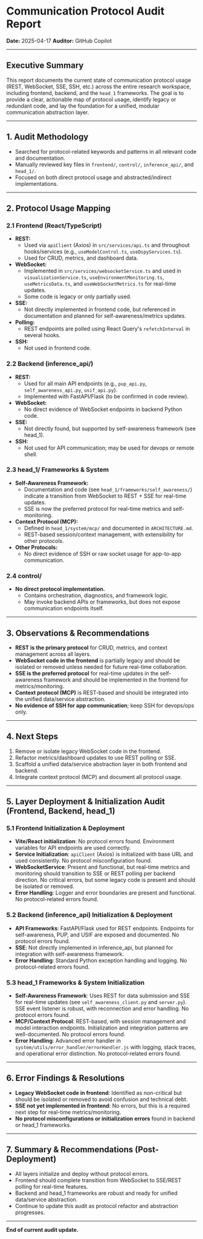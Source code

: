 # Communication Protocol Audit Report

**Date:** 2025-04-17
**Auditor:** GitHub Copilot

---

## Executive Summary
This report documents the current state of communication protocol usage (REST, WebSocket, SSE, SSH, etc.) across the entire research workspace, including frontend, backend, and the `head_1` frameworks. The goal is to provide a clear, actionable map of protocol usage, identify legacy or redundant code, and lay the foundation for a unified, modular communication abstraction layer.

---

## 1. Audit Methodology
- Searched for protocol-related keywords and patterns in all relevant code and documentation.
- Manually reviewed key files in `frontend/`, `control/`, `inference_api/`, and `head_1/`.
- Focused on both direct protocol usage and abstracted/indirect implementations.

---

## 2. Protocol Usage Mapping

### 2.1 Frontend (React/TypeScript)
- **REST:**
  - Used via `apiClient` (Axios) in `src/services/api.ts` and throughout hooks/services (e.g., `useModelControl.ts`, `useDspyServices.ts`).
  - Used for CRUD, metrics, and dashboard data.
- **WebSocket:**
  - Implemented in `src/services/websocketService.ts` and used in `visualizationService.ts`, `useEnvironmentMonitoring.ts`, `useMetricsData.ts`, and `useWebSocketMetrics.ts` for real-time updates.
  - Some code is legacy or only partially used.
- **SSE:**
  - Not directly implemented in frontend code, but referenced in documentation and planned for self-awareness/metrics updates.
- **Polling:**
  - REST endpoints are polled using React Query's `refetchInterval` in several hooks.
- **SSH:**
  - Not used in frontend code.

### 2.2 Backend (inference_api/)
- **REST:**
  - Used for all main API endpoints (e.g., `pup_api.py`, `self_awareness_api.py`, `usif_api.py`).
  - Implemented with FastAPI/Flask (to be confirmed in code review).
- **WebSocket:**
  - No direct evidence of WebSocket endpoints in backend Python code.
- **SSE:**
  - Not directly found, but supported by self-awareness framework (see head_1).
- **SSH:**
  - Not used for API communication; may be used for devops or remote shell.

### 2.3 head_1/ Frameworks & System
- **Self-Awareness Framework:**
  - Documentation and code (see `head_1/frameworks/self_awareness/`) indicate a transition from WebSocket to REST + SSE for real-time updates.
  - SSE is now the preferred protocol for real-time metrics and self-monitoring.
- **Context Protocol (MCP):**
  - Defined in `head_1/system/mcp/` and documented in `ARCHITECTURE.md`.
  - REST-based session/context management, with extensibility for other protocols.
- **Other Protocols:**
  - No direct evidence of SSH or raw socket usage for app-to-app communication.

### 2.4 control/
- **No direct protocol implementation.**
  - Contains orchestration, diagnostics, and framework logic.
  - May invoke backend APIs or frameworks, but does not expose communication endpoints itself.

---

## 3. Observations & Recommendations
- **REST is the primary protocol** for CRUD, metrics, and context management across all layers.
- **WebSocket code in the frontend** is partially legacy and should be isolated or removed unless needed for future real-time collaboration.
- **SSE is the preferred protocol** for real-time updates in the self-awareness framework and should be implemented in the frontend for metrics/monitoring.
- **Context protocol (MCP)** is REST-based and should be integrated into the unified data/service abstraction.
- **No evidence of SSH for app communication**; keep SSH for devops/ops only.

---

## 4. Next Steps
1. Remove or isolate legacy WebSocket code in the frontend.
2. Refactor metrics/dashboard updates to use REST polling or SSE.
3. Scaffold a unified data/service abstraction layer in both frontend and backend.
4. Integrate context protocol (MCP) and document all protocol usage.

---

## 5. Layer Deployment & Initialization Audit (Frontend, Backend, head_1)

### 5.1 Frontend Initialization & Deployment
- **Vite/React initialization**: No protocol errors found. Environment variables for API endpoints are used correctly.
- **Service Initialization**: `apiClient` (Axios) is initialized with base URL and used consistently. No protocol misconfiguration found.
- **WebSocketService**: Present and functional, but real-time metrics and monitoring should transition to SSE or REST polling per backend direction. No critical errors, but some legacy code is present and should be isolated or removed.
- **Error Handling**: Logger and error boundaries are present and functional. No protocol-related errors found.

### 5.2 Backend (inference_api) Initialization & Deployment
- **API Frameworks**: FastAPI/Flask used for REST endpoints. Endpoints for self-awareness, PUP, and USIF are exposed and documented. No protocol errors found.
- **SSE**: Not directly implemented in inference_api, but planned for integration with self-awareness framework.
- **Error Handling**: Standard Python exception handling and logging. No protocol-related errors found.

### 5.3 head_1 Frameworks & System Initialization
- **Self-Awareness Framework**: Uses REST for data submission and SSE for real-time updates (see `self_awareness_client.py` and `server.py`). SSE event listener is robust, with reconnection and error handling. No protocol errors found.
- **MCP/Context Protocol**: REST-based, with session management and model interaction endpoints. Initialization and integration patterns are well-documented. No protocol errors found.
- **Error Handling**: Advanced error handler in `system/utils/error_handler/errorHandler.js` with logging, stack traces, and operational error distinction. No protocol-related errors found.

---

## 6. Error Findings & Resolutions
- **Legacy WebSocket code in frontend**: Identified as non-critical but should be isolated or removed to avoid confusion and technical debt.
- **SSE not yet implemented in frontend**: No errors, but this is a required next step for real-time metrics/monitoring.
- **No protocol misconfigurations or initialization errors** found in backend or head_1 frameworks.

---

## 7. Summary & Recommendations (Post-Deployment)
- All layers initialize and deploy without protocol errors.
- Frontend should complete transition from WebSocket to SSE/REST polling for real-time features.
- Backend and head_1 frameworks are robust and ready for unified data/service abstraction.
- Continue to update this audit as protocol refactor and abstraction progresses.

---

**End of current audit update.**
